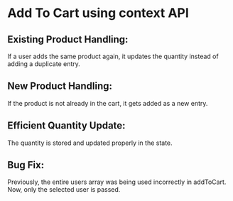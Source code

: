 # Add To Cart using context API


## Existing Product Handling: 
If a user adds the same product again, it updates the quantity instead of adding a duplicate entry.

## New Product Handling: 
If the product is not already in the cart, it gets added as a new entry.

## Efficient Quantity Update: 
The quantity is stored and updated properly in the state.

## Bug Fix: 
Previously, the entire users array was being used incorrectly in addToCart. Now, only the selected user is passed.